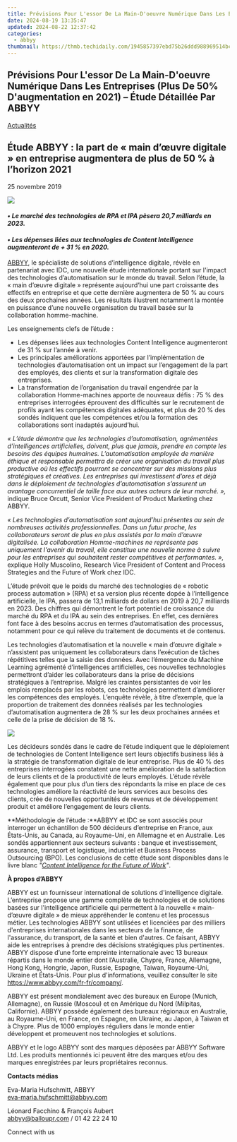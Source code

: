 ```yaml
---
title: Prévisions Pour L'essor De La Main-D'oeuvre Numérique Dans Les Entreprises (Plus De 50%% D'augmentation en 2021) – Étude Détaillée Par ABBYY
date: 2024-08-19 13:35:47
updated: 2024-08-22 12:37:42
categories:
  - abbyy
thumbnail: https://thmb.techidaily.com/1945857397ebd75b26ddd988969514bcfe07be7bef56803fb658a77091d094a7.jpg
---
```


## Prévisions Pour L'essor De La Main-D'oeuvre Numérique Dans Les Entreprises (Plus De 50% D'augmentation en 2021) – Étude Détaillée Par ABBYY

[Actualités](https://tools.techidaily.com/abbyy/products/)

## Étude ABBYY : la part de « main d’œuvre digitale » en entreprise augmentera de plus de 50 % à l’horizon 2021

25 novembre 2019

![](https://content.abbyy.com/-/media/project/abbyy/abbyy/branchtemplates/shutterstock_1272462163_1296-x-729.jpg?h=729&iar=0&w=1296)

#### _• Le marché des technologies de RPA et IPA pèsera 20,7 milliards en 2023._

#### _• Les dépenses liées aux technologies de Content Intelligence augmenteront de + 31 % en 2020._

[ABBYY](https://tools.techidaily.com/abbyy/products/), le spécialiste de solutions d’intelligence digitale, révèle en partenariat avec IDC, une nouvelle étude internationale portant sur l'impact des technologies d’automatisation sur le monde du travail. Selon l’étude, la « main d’œuvre digitale » représente aujourd’hui une part croissante des effectifs en entreprise et que cette dernière augmentera de 50 % au cours des deux prochaines années. Les résultats illustrent notamment la montée en puissance d’une nouvelle organisation du travail basée sur la collaboration homme-machine.

Les enseignements clefs de l’étude :

* Les dépenses liées aux technologies Content Intelligence augmenteront de 31 % sur l’année à venir.
* Les principales améliorations apportées par l’implémentation de technologies d’automatisation ont un impact sur l’engagement de la part des employés, des clients et sur la transformation digitale des entreprises.
* La transformation de l’organisation du travail engendrée par la collaboration Homme-machines apporte de nouveaux défis : 75 % des entreprises interrogées éprouvent des difficultés sur le recrutement de profils ayant les compétences digitales adéquates, et plus de 20 % des sondés indiquent que les compétences et/ou la formation des collaborations sont inadaptés aujourd’hui.

_« L’étude démontre que les technologies d’automatisation, agrémentées d’intelligences artificielles, doivent, plus que jamais, prendre en compte les besoins des équipes humaines. L’automatisation employée de manière éthique et responsable permettra de créer une organisation du travail plus productive où les effectifs pourront se concentrer sur des missions plus stratégiques et créatives. Les entreprises qui investissent d’ores et déjà dans le déploiement de technologies d’automatisation s’assurent un avantage concurrentiel de taille face aux autres acteurs de leur marché. »,_ indique Bruce Orcutt, Senior Vice President of Product Marketing chez ABBYY.

_« Les technologies d’automatisation sont aujourd’hui présentes au sein de nombreuses activités professionnelles. Dans un futur proche, les collaborateurs seront de plus en plus assistés par la main d’œuvre digitalisée. La collaboration Homme-machines ne représente pas uniquement l'avenir du travail, elle constitue une nouvelle norme à suivre pour les entreprises qui souhaitent rester compétitives et performantes. »,_ explique Holly Muscolino, Research Vice President of Content and Process Strategies and the Future of Work chez IDC.

L’étude prévoit que le poids du marché des technologies de « robotic process automation » (RPA) et sa version plus récente dopée à l’intelligence artificielle, le IPA, passera de 13,1 milliards de dollars en 2019 à 20,7 milliards en 2023\. Des chiffres qui démontrent le fort potentiel de croissance du marché du RPA et du IPA au sein des entreprises. En effet, ces dernières font face à des besoins accrus en termes d’automatisation des processus, notamment pour ce qui relève du traitement de documents et de contenus.

Les technologies d’automatisation et la nouvelle « main d’œuvre digitale » n’assistent pas uniquement les collaborateurs dans l’exécution de tâches répétitives telles que la saisie des données. Avec l’émergence du Machine Learning agrémenté d’intelligences artificielles, ces nouvelles technologies permettront d’aider les collaborateurs dans la prise de décisions stratégiques à l’entreprise. Malgré les craintes persistantes de voir les emplois remplacés par les robots, ces technologies permettent d’améliorer les compétences des employés. L’enquête révèle, à titre d’exemple, que la proportion de traitement des données réalisés par les technologies d’automatisation augmentera de 28 % sur les deux prochaines années et celle de la prise de décision de 18 %.

![](https://static1.abbyy.com/abbyycommedia/23930/french-pr.png)

  
Les décideurs sondés dans le cadre de l’étude indiquent que le déploiement de technologies de Content Intelligence sert leurs objectifs business liés à la stratégie de transformation digitale de leur entreprise. Plus de 40 % des entreprises interrogées constatent une nette amélioration de la satisfaction de leurs clients et de la productivité de leurs employés. L’étude révèle également que pour plus d’un tiers des répondants la mise en place de ces technologies améliore la réactivité de leurs services aux besoins des clients, crée de nouvelles opportunités de revenus et de développement produit et améliore l’engagement de leurs clients.

**Méthodologie de l’étude :**ABBYY et IDC se sont associés pour interroger un échantillon de 500 décideurs d’entreprise en France, aux États-Unis, au Canada, au Royaume-Uni, en Allemagne et en Australie. Les sondés appartiennent aux secteurs suivants : banque et investissement, assurance, transport et logistique, industriel et Business Process Outsourcing (BPO). Les conclusions de cette étude sont disponibles dans le livre blanc _"[Content Intelligence for the Future of Work](https://tools.techidaily.com/abbyy/products/)"_.
  
  
**À propos d’ABBYY** 

ABBYY est un fournisseur international de solutions d'intelligence digitale. L’entreprise propose une gamme complète de technologies et de solutions basées sur l'intelligence artificielle qui permettent à la nouvelle « main-d’œuvre digitale » de mieux appréhender le contenu et les processus métier. Les technologies ABBYY sont utilisées et licenciées par des milliers d'entreprises internationales dans les secteurs de la finance, de l'assurance, du transport, de la santé et bien d'autres. Ce faisant, ABBYY aide les entreprises à prendre des décisions stratégiques plus pertinentes. ABBYY dispose d’une forte empreinte internationale avec 13 bureaux répartis dans le monde entier dont l’Australie, Chypre, France, Allemagne, Hong Kong, Hongrie, Japon, Russie, Espagne, Taiwan, Royaume-Uni, Ukraine et États-Unis. Pour plus d'informations, veuillez consulter le site <https://www.abbyy.com/fr-fr/company/>.

ABBYY est présent mondialement avec des bureaux en Europe (Munich, Allemagne), en Russie (Moscou) et en Amérique du Nord (Milpitas, Californie). ABBYY possède également des bureaux régionaux en Australie, au Royaume-Uni, en France, en Espagne, en Ukraine, au Japon, à Taiwan et à Chypre. Plus de 1000 employés réguliers dans le monde entier développent et promeuvent nos technologies et solutions.

ABBYY et le logo ABBYY sont des marques déposées par ABBYY Software Ltd. Les produits mentionnés ici peuvent être des marques et/ou des marques enregistrées par leurs propriétaires reconnus.

**Contacts médias**

Eva-Maria Hufschmitt, ABBYY  
[eva-maria.hufschmitt@abbyy.com](https://tools.techidaily.com/abbyy/products/)

Léonard Facchino & François Aubert  
[abbyy@balloupr.com](https://tools.techidaily.com/abbyy/products/) / 01 42 22 24 10

Connect with us

<ins class="adsbygoogle"
     style="display:block"
     data-ad-format="autorelaxed"
     data-ad-client="ca-pub-7571918770474297"
     data-ad-slot="1223367746"></ins>



<ins class="adsbygoogle"
     style="display:block"
     data-ad-client="ca-pub-7571918770474297"
     data-ad-slot="8358498916"
     data-ad-format="auto"
     data-full-width-responsive="true"></ins>
